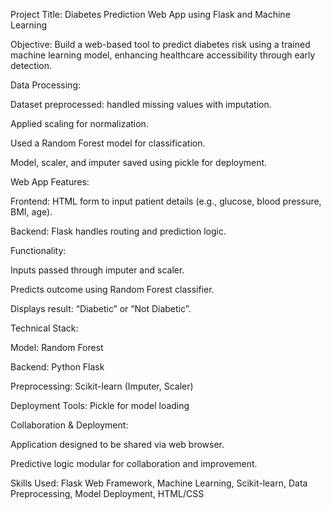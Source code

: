 Project Title: Diabetes Prediction Web App using Flask and Machine Learning

Objective:
Build a web-based tool to predict diabetes risk using a trained machine learning model, enhancing healthcare accessibility through early detection.

Data Processing:

Dataset preprocessed: handled missing values with imputation.

Applied scaling for normalization.

Used a Random Forest model for classification.

Model, scaler, and imputer saved using pickle for deployment.

Web App Features:

Frontend: HTML form to input patient details (e.g., glucose, blood pressure, BMI, age).

Backend: Flask handles routing and prediction logic.

Functionality:

Inputs passed through imputer and scaler.

Predicts outcome using Random Forest classifier.

Displays result: “Diabetic” or “Not Diabetic”.

Technical Stack:

Model: Random Forest

Backend: Python Flask

Preprocessing: Scikit-learn (Imputer, Scaler)

Deployment Tools: Pickle for model loading

Collaboration & Deployment:

Application designed to be shared via web browser.

Predictive logic modular for collaboration and improvement.

Skills Used:
Flask Web Framework, Machine Learning, Scikit-learn, Data Preprocessing, Model Deployment, HTML/CSS
